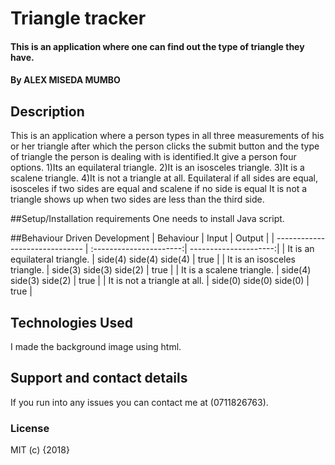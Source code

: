 # Triangle tracker


#### This is an application where one can find out the type of triangle they have.


#### By ALEX MISEDA MUMBO

## Description
This is an application where a person types in all three measurements of his or her triangle after which the person clicks the submit button and the type of triangle the person is dealing with is identified.It give a person four options.
1)Its an equilateral triangle.
2)It is an isosceles triangle.
3)It is a scalene triangle.
4)It is not a triangle at all.
Equilateral if all sides are equal, isosceles if two sides are equal and scalene if no side is equal
It is not a triangle shows up when two sides are less than the third side.


##Setup/Installation requirements
One needs to install Java script.


##Behaviour Driven Development
|  Behaviour                     |  Input                  | Output                |
| ------------------------------ | :----------------------:| ---------------------:|
| It is an equilateral triangle. | side(4) side(4) side(4) | true                  |
| It is an isosceles triangle.   | side(3) side(3) side(2) | true                  |
| It is a scalene triangle.      | side(4) side(3) side(2) | true                  |
| It is not a triangle at all.   | side(0) side(0) side(0) | true                  |


## Technologies Used
I made the background image using html.

## Support and contact details
If you run into any issues you can contact me at (0711826763).


### License

MIT (c) {2018}
